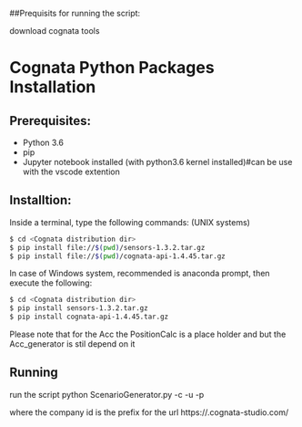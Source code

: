 
##Prequisits for running the script:

download cognata tools

# Cognata Python Packages Installation

## Prerequisites:
- Python 3.6
- pip
- Jupyter notebook installed (with python3.6 kernel installed)#can be use with the vscode extention

## Installtion:
Inside a terminal, type the following commands: (UNIX systems)
```bash
$ cd <Cognata distribution dir>  
$ pip install file://$(pwd)/sensors-1.3.2.tar.gz  
$ pip install file://$(pwd)/cognata-api-1.4.45.tar.gz  
```

In case of Windows system, recommended is anaconda prompt, then execute the
following:
```bash
$ cd <Cognata distribution dir>
$ pip install sensors-1.3.2.tar.gz
$ pip install cognata-api-1.4.45.tar.gz
```


Please note that for the Acc the PositionCalc is a place holder and but the Acc_generator is stil depend on it

## Running
run the script
python ScenarioGenerator.py -c <company-id> -u <user name> -p <password>

where the company id is the prefix for the url
https://<company-id>.cognata-studio.com/
